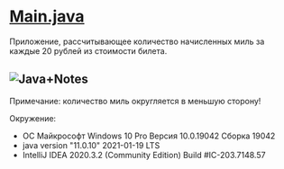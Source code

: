# [Main.java](https://github.com/Lexx-Psi/Lec2.1-HW1-Miles/blob/2de030621537349c7c3352d946899d9abbcf4b52/Main.java)
Приложение, рассчитывающее количество начисленных миль за каждые 20 рублей из стоимости билета.

 ![Java+Notes](https://user-images.githubusercontent.com/60262142/110939391-64fa3280-8346-11eb-96c8-d738028b97f8.png)
-----------
Примечание: количество миль округляется в меньшую сторону!

Окружение:
* ОС Майкрософт Windows 10 Pro Версия 10.0.19042 Сборка 19042
* java version "11.0.10" 2021-01-19 LTS
* IntelliJ IDEA 2020.3.2 (Community Edition) Build #IC-203.7148.57
